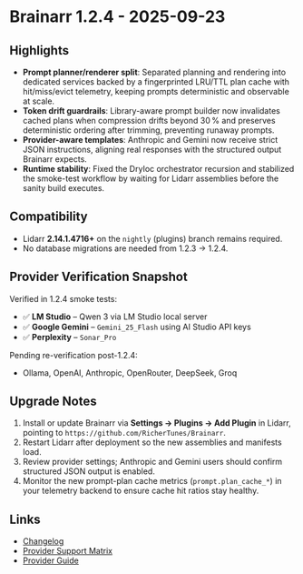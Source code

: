 # Brainarr 1.2.4 - 2025-09-23

## Highlights

- **Prompt planner/renderer split**: Separated planning and rendering into dedicated services backed by a fingerprinted LRU/TTL plan cache with hit/miss/evict telemetry, keeping prompts deterministic and observable at scale.
- **Token drift guardrails**: Library-aware prompt builder now invalidates cached plans when compression drifts beyond 30 % and preserves deterministic ordering after trimming, preventing runaway prompts.
- **Provider-aware templates**: Anthropic and Gemini now receive strict JSON instructions, aligning real responses with the structured output Brainarr expects.
- **Runtime stability**: Fixed the DryIoc orchestrator recursion and stabilized the smoke-test workflow by waiting for Lidarr assemblies before the sanity build executes.

## Compatibility

- Lidarr **2.14.1.4716+** on the `nightly` (plugins) branch remains required.
- No database migrations are needed from 1.2.3 → 1.2.4.

## Provider Verification Snapshot

Verified in 1.2.4 smoke tests:

- ✅ **LM Studio** – Qwen 3 via LM Studio local server
- ✅ **Google Gemini** – `Gemini_25_Flash` using AI Studio API keys
- ✅ **Perplexity** – `Sonar_Pro`

Pending re-verification post-1.2.4:

- Ollama, OpenAI, Anthropic, OpenRouter, DeepSeek, Groq

## Upgrade Notes

1. Install or update Brainarr via **Settings → Plugins → Add Plugin** in Lidarr, pointing to `https://github.com/RicherTunes/Brainarr`.
2. Restart Lidarr after deployment so the new assemblies and manifests load.
3. Review provider settings; Anthropic and Gemini users should confirm structured JSON output is enabled.
4. Monitor the new prompt-plan cache metrics (`prompt.plan_cache_*`) in your telemetry backend to ensure cache hit ratios stay healthy.

## Links

- [Changelog](../CHANGELOG.md#124---2025-09-23)
- [Provider Support Matrix](../PROVIDER_SUPPORT_MATRIX.md)
- [Provider Guide](../PROVIDER_GUIDE.md)
